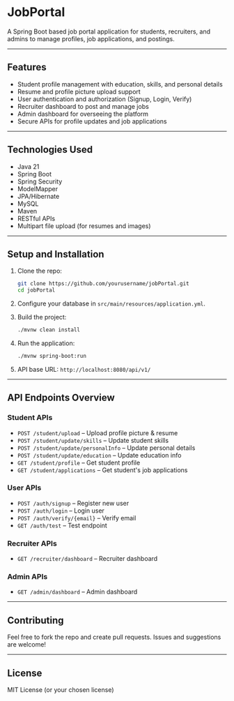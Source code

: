 
# JobPortal

A Spring Boot based job portal application for students, recruiters, and admins to manage profiles, job applications, and postings.

---

## Features

* Student profile management with education, skills, and personal details
* Resume and profile picture upload support
* User authentication and authorization (Signup, Login, Verify)
* Recruiter dashboard to post and manage jobs
* Admin dashboard for overseeing the platform
* Secure APIs for profile updates and job applications

---

## Technologies Used

* Java 21
* Spring Boot
* Spring Security
* ModelMapper
* JPA/Hibernate
* MySQL
* Maven
* RESTful APIs
* Multipart file upload (for resumes and images)

---

## Setup and Installation

1. Clone the repo:

   ```bash
   git clone https://github.com/yourusername/jobPortal.git
   cd jobPortal
   ```

2. Configure your database in `src/main/resources/application.yml`.

3. Build the project:

   ```bash
   ./mvnw clean install
   ```

4. Run the application:

   ```bash
   ./mvnw spring-boot:run
   ```

5. API base URL: `http://localhost:8080/api/v1/`

---

## API Endpoints Overview

### Student APIs

* `POST /student/upload` – Upload profile picture & resume
* `POST /student/update/skills` – Update student skills
* `POST /student/update/personalInfo` – Update personal details
* `POST /student/update/education` – Update education info
* `GET /student/profile` – Get student profile
* `GET /student/applications` – Get student's job applications

### User APIs

* `POST /auth/signup` – Register new user
* `POST /auth/login` – Login user
* `POST /auth/verify/{email}` – Verify email
* `GET /auth/test` – Test endpoint

### Recruiter APIs

* `GET /recruiter/dashboard` – Recruiter dashboard

### Admin APIs

* `GET /admin/dashboard` – Admin dashboard

---

## Contributing

Feel free to fork the repo and create pull requests. Issues and suggestions are welcome!

---

## License

MIT License (or your chosen license)
